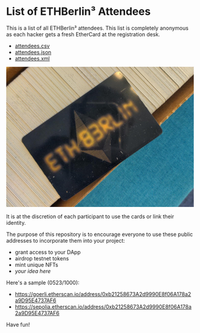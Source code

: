 # List of ETHBerlin³ Attendees

This is a list of all ETHBerlin³ attendees. This list is completely anonymous as each hacker gets a fresh EtherCard at the registration desk.
- [attendees.csv](./attendees.csv)
- [attendees.json](./attendees.json)
- [attendees.xml](./attendees.xml)

![photo of an ethercard](./ethercards.jpg)

It is at the discretion of each participant to use the cards or link their identity.

The purpose of this repository is to encourage everyone to use these public addresses to incorporate them into your project:
- grant access to your DApp
- airdrop testnet tokens
- mint unique NFTs
- _your idea here_

Here's a sample (0523/1000):
- https://goerli.etherscan.io/address/0xb21258673A2d9990E8f06A178a2a9D95E4737AF6
- https://sepolia.etherscan.io/address/0xb21258673A2d9990E8f06A178a2a9D95E4737AF6

Have fun!
